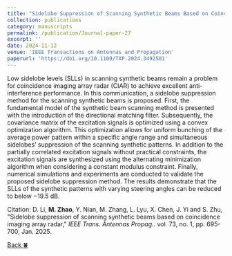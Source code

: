 ```yaml
---
title: "Sidelobe Suppression of Scanning Synthetic Beams Based on Coincidence Imaging Array Radar"
collection: publications
category: manuscripts
permalink: /publication/Journal-paper-27
excerpt: ''
date: 2024-11-12
venue: 'IEEE Transactions on Antennas and Propagation'
paperurl: 'https://doi.org/10.1109/TAP.2024.3492501'
---
```


Low sidelobe levels (SLLs) in scanning synthetic beams remain a problem for coincidence imaging array radar (CIAR) to achieve excellent anti-interference performance. In this communication, a sidelobe suppression method for the scanning synthetic beams is proposed. First, the fundamental model of the synthetic beam scanning method is presented with the introduction of the directional matching filter. Subsequently, the covariance matrix of the excitation signals is optimized using a convex optimization algorithm. This optimization allows for uniform bunching of the average power pattern within a specific angle range and simultaneous sidelobes’ suppression of the scanning synthetic patterns. In addition to the partially correlated excitation signals without practical constraints, the excitation signals are synthesized using the alternating minimization algorithm when considering a constant modulus constraint. Finally, numerical simulations and experiments are conducted to validate the proposed sidelobe suppression method. The results demonstrate that the SLLs of the synthetic patterns with varying steering angles can be reduced to below −19.5 dB.

Citation: D. Li, **M. Zhao**, Y. Nian, M. Zhang, L. Lyu, X. Chen, J. Yi and S. Zhu, &quot;Sidelobe suppression of scanning synthetic beams based on coincidence imaging array radar,&quot; <i>IEEE Trans. Antennas Propag.</i>. vol. 73, no. 1, pp. 695-700, Jan. 2025.

[Back :four_leaf_clover:](..)
